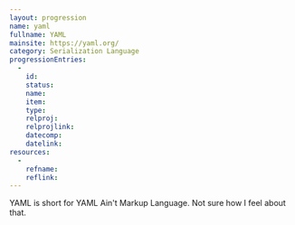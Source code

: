 ```yaml
--- 
layout: progression
name: yaml
fullname: YAML
mainsite: https://yaml.org/
category: Serialization Language
progressionEntries: 
  - 
    id:
    status:
    name:
    item:
    type:
    relproj:
    relprojlink:
    datecomp:
    datelink: 
resources: 
  - 
    refname: 
    reflink: 
---
```


YAML is short for YAML Ain't Markup Language. Not sure how I feel about that.